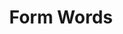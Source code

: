 ---
title: "Form Words"

categories: ['']

tags: ['Form', 'Words']

arwords: 'الكلمات الصورية'

arexps: []

enwords: ['Form Words']

enexps: []

arlexicons: 'ك'

enlexicons: 'F'

authors: ['Ruqayya Roshdy']

translators: ['']

citations: 'العربية والذكاء الاصطناعي'

sources: 'مركز الملك عبدالله بن عبدالعزيز الدولي لخدمة اللغة العربية'

word: "true"

slug: ""
---